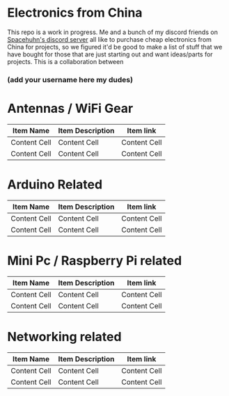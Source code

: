 # Electronics from China

This repo is a work in progress. Me and a bunch of my discord friends on [Spacehuhn's discord server](https://discordapp.com/invite/7Ay378G) all like to purchase cheap electronics from China for projects, so we figured it'd be good to make a list of stuff that we have bought for those that are just starting out and want ideas/parts for projects.
This is a collaboration between 
### (add your username here my dudes)

# Antennas / WiFi Gear
| Item Name | Item Description | Item link |
| ------------- | ------------- | ------------- |
| Content Cell  | Content Cell  | Content Cell  |
| Content Cell  | Content Cell  | Content Cell  |

# Arduino Related
| Item Name | Item Description | Item link |
| ------------- | ------------- | ------------- |
| Content Cell  | Content Cell  | Content Cell  |
| Content Cell  | Content Cell  | Content Cell  |

# Mini Pc / Raspberry Pi related
| Item Name | Item Description | Item link |
| ------------- | ------------- | ------------- |
| Content Cell  | Content Cell  | Content Cell  |
| Content Cell  | Content Cell  | Content Cell  |

# Networking related
| Item Name | Item Description | Item link |
| ------------- | ------------- | ------------- |
| Content Cell  | Content Cell  | Content Cell  |
| Content Cell  | Content Cell  | Content Cell  |
